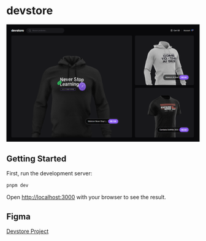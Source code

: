 # devstore

![project cover](/docs/images/cover.png)

## Getting Started

First, run the development server:

```bash
pnpm dev
```

Open [http://localhost:3000](http://localhost:3000) with your browser to see the result.

## Figma
[Devstore Project](https://www.figma.com/file/pH0iZk99ytoo6MLrhrTuZ2/devstore-%E2%80%A2-Projeto-React-(Community)?type=design&node-id=201-2&mode=design&t=Bc2M7ccHrXap5WOD-0)
